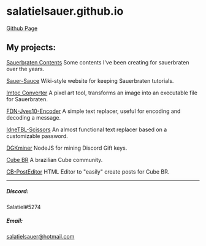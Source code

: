 # salatielsauer.github.io
[Github Page](https://github.com/SalatielSauer/)

## My projects:
[Sauerbraten Contents](https://github.com/SalatielSauer/Sauerbraten-Content)
Some contents I've been creating for sauerbraten over the years.

[Sauer-Sauce](https://sauer-sauce.github.io)
Wiki-style website for keeping Sauerbraten tutorials.

[Imtoc Converter](https://salatielsauer.github.io/IMTOC-Converter/)
A pixel art tool, transforms an image into an executable file for Sauerbraten.

[FDN-Jves10-Encoder](https://salatielsauer.github.io/FDN-Jves10-Encoder/)
A simple text replacer, useful for encoding and decoding a message.

[IdneTBL-Scissors](https://salatielsauer.github.io/IdneTBL-Scissors/)
An almost functional text replacer based on a customizable password.

[DGKminer](https://gist.github.com/SalatielSauer/a0d9df2cd3b16bb90acf9d06e357a4bf)
NodeJS for mining Discord Gift keys.

[Cube BR](http://www.cubebr.com/)
A brazilian Cube community.

[CB-PostEditor](https://salatielsauer.github.io/CB-PostEditor/)
HTML Editor to "easily" create posts for Cube BR.
<hr>

##### Discord:
Salatiel#5274
##### Email:
salatielsauer@hotmail.com
